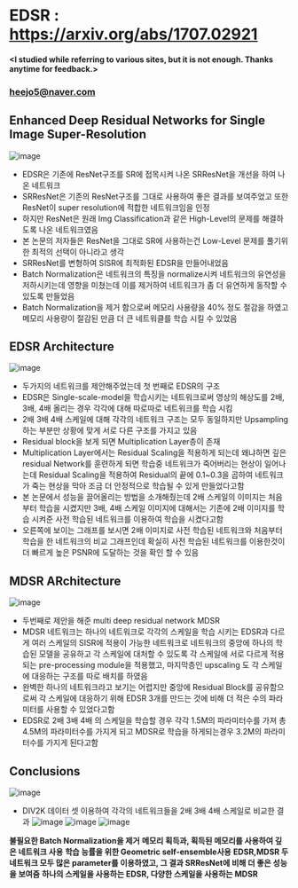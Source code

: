 # EDSR : https://arxiv.org/abs/1707.02921
#### <I studied while referring to various sites, but it is not enough. Thanks anytime for feedback.>
### <heejo5@naver.com>

Enhanced Deep Residual Networks for Single Image Super-Resolution
--------------------------------------------------------------------------
![image](https://user-images.githubusercontent.com/61686244/94802175-26209200-0422-11eb-97a3-cee3fbba01cc.png)
* EDSR은 기존에 ResNet구조를 SR에 접목시켜 나온 SRResNet을 개선을 하여 나온 네트워크
* SRResNet은 기존의 ResNet구조를 그대로 사용하여 좋은 결과를 보여주었고 또한 ResNet이 super resolution에 적합한 네트워크임을 인정
* 하지만 ResNet은 원래 Img Classification과 같은 High-Level의 문제를 해결하도록 나온 네트워크였음
* 본 논문의 저자들은 ResNet을 그대로 SR에 사용하는건 Low-Level 문제를 풀기위한 최적의 선택이 아니라고 생각
* SRResNet를 변형하여 SISR에 최적화된 EDSR을 만들어내었음
* Batch Normalization은 네트워크의 특징을 normalize시켜 네트워크의 유연성을 저하시키는데 영향을 미쳤는데 이를 제거하여 네트워크가 좀 더 유연하게 동작할 수 있도록 만들었음
* Batch Normalization을 제거 함으로써 메모리 사용량을 40% 정도 절감을 하였고 메모리 사용량이 절감된 만큼 더 큰 네트워클를 학습 시킬 수 있었음

EDSR Architecture
-----------------
![image](https://user-images.githubusercontent.com/61686244/94802334-6ed84b00-0422-11eb-9e11-ebe45df6b59b.png)
* 두가지의 네트워크를 제안해주었는데 첫 번째로 EDSR의 구조
* EDSR은 Single-scale-model을 학습시키는 네트워크로써 영상의 해상도를 2배, 3배, 4배 올리는 경우 각각에 대해 따로따로 네트워크를 학습 시킴
* 2배 3배 4배 스케일에 대해 각각의 네트워크 구조는 모두 동일하지만 Upsampling하는 부분만 상황에 맞게 서로 다른 구조를 가지고 있음
* Residual block을 보게 되면 Multiplication Layer층이 존재
* Multiplication Layer에서는 Residual Scaling을 적용하게 되는데 왜냐하면 깊은 residual Network를 훈련하게 되면 학습중 네트워크가 죽어버리는 현상이 일어나는데 Residual Scaling을 적용하여 Residual의 끝에 0.1~0.3을 곱하여 네트워크가 죽는 현상을 막아 조금 더 안정적으로 학습될 수 있게 만들었다고함
* 본 논문에서 성능을 끌어올리는 방법을 소개해줬는데 2배 스케일의 이미지는 처음부터 학습을 시켰지만 3배, 4배 스케일 이미지에 대해서는 기존에 2배 이미지를 학습 시켜준 사전 학습된 네트워크를 이용하여 학습을 시켰다고함
* 오른쪽에 보이는 그래프를 보시면 2배 이미지로 사전 학습된 네트워크와 처음부터 학습을 한 네트워크의 비교 그래프인데 확실히 사전 학습된 네트워크를 이용한것이 더 빠르게 높은 PSNR에 도달하는 것을 확인 할 수 있음

MDSR ARchitecture
-----------------
![image](https://user-images.githubusercontent.com/61686244/94802497-c4145c80-0422-11eb-8fc5-272f59a1e1c4.png)
* 두번째로 제안을 해준 multi deep residual network MDSR 
* MDSR 네트워크는 하나의 네트워크로 각각의 스케일을 학습 시키는 EDSR과 다르게 여러 스케일의 SISR에 적용이 가능한 네트워크로 네트워크의 중앙에 하나의 학습된 모델을 공유하고 각 스케일에 대처할 수 있도록 각 스케일에 서로 다르게 적용되는 pre-processing module을 적용했고, 마지막층인  upscaling 도 각 스케일에 대응하는 구조를 따로 배치를 하였음
* 완벽한 하나의 네트워크라고 보기는 어렵지만 중앙에 Residual Block를 공유함으로써 각 스케일에 대응하기 위해 EDSR 3개를 만드는 것에 비해 더 적은 수의 파라미터를 사용할 수 있었다고함
* EDSR로 2배 3배 4배 의 스케일을 학습할 경우 각각 1.5M의 파라미터수를 가져 총 4.5M의 파라미터수를 가지게 되고 MDSR로 학습을 하게되는경우 3.2M의 파라미터수를 가지게 된다고함

Conclusions
-----------
![image](https://user-images.githubusercontent.com/61686244/94802763-2cfbd480-0423-11eb-8f24-fd08e8e7a524.png)
* DIV2K 데이터 셋 이용하여 각각의 네트워크들을 2배 3배 4배 스케일로 비교한 결과
![image](https://user-images.githubusercontent.com/61686244/94802897-646a8100-0423-11eb-95cb-742a613d0c74.png)
![image](https://user-images.githubusercontent.com/61686244/94802925-72b89d00-0423-11eb-843d-2f9577c24be2.png)
![image](https://user-images.githubusercontent.com/61686244/94802945-7b10d800-0423-11eb-8b40-f1ae13d5ade2.png)

**불필요한 Batch Normalization을 제거**
**메모리 획득과, 획득된 메모리를 사용하여 깊은 네트워크 사용**
**학습 능률을 위한 Geometric self-ensemble사용**
**EDSR,MDSR 두 네트워크 모두 많은  parameter를 이용하였고, 그 결과 SRResNet에 비해 더 좋은 성능을 보여줌**
**하나의 스케일을 사용하는 EDSR, 다양한 스케일을 사용하는 MDSR**

